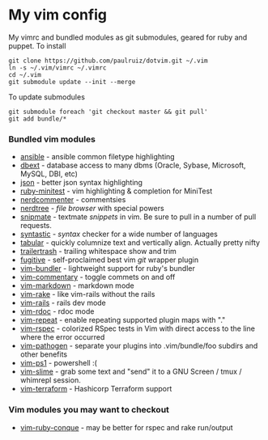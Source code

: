 # My vim config

My vimrc and bundled modules as git submodules, geared for ruby and puppet. To install

    git clone https://github.com/paulruiz/dotvim.git ~/.vim
    ln -s ~/.vim/vimrc ~/.vimrc
    cd ~/.vim
    git submodule update --init --merge

To update submodules

    git submodule foreach 'git checkout master && git pull'
    git add bundle/*

### Bundled vim modules
* [ansible](https://github.com/pearofducks/ansible-vim)     -  ansible common filetype highlighting
* [dbext](https://github.com/vim-scripts/dbext.vim)   -  database access to many dbms (Oracle, Sybase, Microsoft, MySQL, DBI, etc)
* [json](https://github.com/elzr/vim-json)            -  better json syntax highlighting
* [ruby-minitest](https://github.com/sunaku/vim-ruby-minitest)  -  vim highlighting & completion for MiniTest
* [nerdcommenter](https://github.com/scrooloose/nerdcommenter)  -  commentsies
* [nerdtree](https://github.com/scrooloose/nerdtree)  -  _file browser_ with special powers
* [snipmate](https://github.com/msanders/snipmate.vim)      -  textmate _snippets_ in vim.  Be sure to pull in a number of pull requests.
* [syntastic](https://github.com/scrooloose/syntastic)      -  _syntax_ checker for a wide number of languages
* [tabular](https://github.com/godlygeek/tabular)     -  quickly columnize text and vertically align. Actually pretty nifty
* [trailertrash](https://github.com/csexton/trailertrash.vim)   -  trailing whitespace show and trim
* [fugitive](https://github.com/tpope/vim-fugitive)   -  self-proclaimed best vim _git_ wrapper plugin
* [vim-bundler](https://github.com/tpope/vim-bundler) -  lightweight support for ruby's bundler
* [vim-commentary](https://github.com/tpope/vim-commentary) -  toggle commets on and off
* [vim-markdown](https://github.com/tpope/vim-markdown)     -  markdown mode
* [vim-rake](https://github.com/tpope/vim-rake)       -  like vim-rails without the rails
* [vim-rails](https://github.com/tpope/vim-rails)     -  rails dev mode
* [vim-rdoc](https://github.com/depuracao/vim-rdoc)   -  rdoc mode
* [vim-repeat](https://github.com/tpope/vim-repeat)   -  enable repeating supported plugin maps with "."
* [vim-rspec](https://github.com/skwp/vim-rspec)      -  colorized RSpec tests in Vim with direct access to the line where the error occurred
* [vim-pathogen](https://github.com/tpope/vim-pathogen)     -  separate your plugins into .vim/bundle/foo subdirs and other benefits
* [vim-ps1](https://github.com/PProvost/vim-ps1)      -  powershell :(
* [vim-slime](https://github.com/jpalardy/vim-slime)  -  grab some text and "send" it to a GNU Screen / tmux / whimrepl session.
* [vim-terraform](https://github.com/markcornick/vim-terraform) -  Hashicorp Terraform support

### Vim modules you may want to checkout
* [vim-ruby-conque](https://github.com/skwp/vim-ruby-conque.git) - may be better for rspec and rake run/output 
